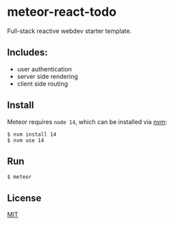 # meteor-react-todo

Full-stack reactive webdev starter template.

## Includes:
- user authentication
- server side rendering
- client side routing

## Install

Meteor requires `node 14`, which can be installed via [nvm](https://github.com/nvm-sh/nvm):

```
$ nvm install 14
$ nvm use 14
```

## Run

```
$ meteor
```

## License
[MIT](/LICENSE)